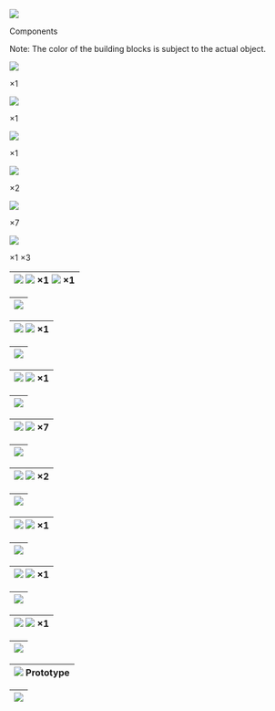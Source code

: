 ![](media/4ffb631eb120e0044131254e946003ca.jpeg)

Components

Note: The color of the building blocks is subject to the actual object.

![](media/490744f5f2b3f4eb84b4625dcb8db0c0.jpeg)

×1

![](media/328bede4abb91217a3421dff805cefe7.jpeg)

×1

![](media/da9511565c79dfbb1cd49c9866b4d611.jpeg)

×1

![](media/acaa3145bdfd5cfcab48ff946af651d5.jpeg)

×2

![](media/9ac9bdfff9c42907ce88f091ebf39bbd.jpeg)

×7

![](media/9f976dc9a911a65270e5d29120b6f835.jpeg)

×1 ×3

| ![](media/a0b672c9f22dd8ddcb8a727cf36a503e.png)  ![](media/f599d356f6154038df8deda362c8461b.jpeg) ×1   ![](media/c066824842374ef126038411f4b4b73b.jpeg) ×1 |
|------------------------------------------------------------------------------------------------------------------------------------------------------------|

|        ![](media/aeb1649d530c369d498074831502427c.jpeg) |
|---------------------------------------------------------|

| ![](media/ac2de8da120e7a3ba81d923afd44f10d.png)  ![](media/a2c432c3a071606cb341e4d4fd2b3c3f.jpeg) ×1 |
|------------------------------------------------------------------------------------------------------|

|        ![](media/45d5aaf5304ccafa193f6b8302ab218f.jpeg) |
|---------------------------------------------------------|

| ![](media/f6b8389b99ed609b4fb8fc19a3a8206f.png)   ![](media/a2c432c3a071606cb341e4d4fd2b3c3f.jpeg) ×1 |
|-------------------------------------------------------------------------------------------------------|

|      ![](media/33b4011bdc9fef1b59b3c407a6f5bdc5.jpeg) |
|-------------------------------------------------------|

| ![](media/560e79cd22ca4c1a2935ab724a702365.png)  ![](media/73b756b1db9b4c80d70af382f3cf2828.jpeg) ×7 |
|------------------------------------------------------------------------------------------------------|

|      ![](media/331b9c703d8f2da5cbd19d1431b2e838.jpeg) |
|-------------------------------------------------------|

| ![](media/afd1aadaadf26b352cb3afa74a72e62f.png)   ![](media/8afb23a0cc2bfe372fd8f8811b33a648.jpeg) ×2 |
|-------------------------------------------------------------------------------------------------------|

|   ![](media/54e7cb5acc6aec591eac25d42e42fa62.jpeg) |
|----------------------------------------------------|

| ![](media/18dcdd205ab0f94a57939a23bb5ca3ca.png)   ![](media/1441c681b4ebe5cfed3257ab7005a9fc.jpeg) ×1 |
|-------------------------------------------------------------------------------------------------------|

|  ![](media/64c42c6a05866b95ae583c4b93ccd040.jpeg) |
|---------------------------------------------------|

| ![](media/6f9f92b86b6e8bd92eacfa9bf2c89fef.png)   ![](media/c055eccdef3ff898dc1f646e43b66b00.jpeg) ×1 |
|-------------------------------------------------------------------------------------------------------|

|     ![](media/f32ca2d30d8c945e05f1ecbae4c0e604.jpeg) |
|------------------------------------------------------|

| ![](media/9b10930e9b9c8b232827e765af8f09ce.png) ![](media/d242fcf0cf2ad7c93ba9a8f70b73ab3d.jpeg) ×1 |
|-----------------------------------------------------------------------------------------------------|

|    ![](media/052a494d0059eada63a3485e83141469.jpeg) |
|-----------------------------------------------------|

| ![](media/6e28daf59d2d0498947514a51c015042.jpeg)    Prototype |
|---------------------------------------------------------------|

|    ![](media/6c467d989d9b8880f245d007161e1f9c.jpeg) |
|-----------------------------------------------------|
